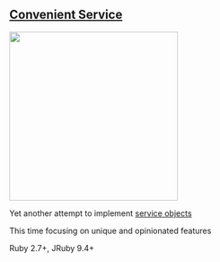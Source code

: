 ## [Convenient Service](https://github.com/marian13/convenient_service)

<div class="image">
  <img src="assets/logo.png" width="300px" />
</div>

Yet another attempt to implement [service objects](https://www.toptal.com/ruby-on-rails/decoupling-rails-components)

This time focusing on <span data-tippy-content="Unique features have special care and the highest priority">unique and</span> <span data-tippy-content="The initial stack of features is completely predefined">opinionated</span> <span data-tippy-content="But you still have a way to customize almost everything to your own preferences">features</span>

<span data-tippy-content="TruffleRuby support is planned as well">Ruby 2.7+, </span>
<span data-tippy-content="Maybe even ruby.wasm">JRuby 9.4+</span>
